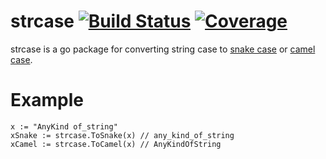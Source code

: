 strcase [![Build Status](https://travis-ci.org/iancoleman/strcase.svg)](https://travis-ci.org/iancoleman/strcase) [![Coverage](http://gocover.io/_badge/github.com/iancoleman/strcase?0)](http://gocover.io/github.com/iancoleman/strcase)
=======

strcase is a go package for converting string case to [snake case](https://en.wikipedia.org/wiki/Snake_case) or [camel case](https://en.wikipedia.org/wiki/CamelCase).

# Example

```
x := "AnyKind of_string"
xSnake := strcase.ToSnake(x) // any_kind_of_string
xCamel := strcase.ToCamel(x) // AnyKindOfString
```
